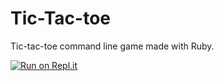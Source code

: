 # Tic-Tac-toe

Tic-tac-toe command line game made with Ruby.

[![Run on Repl.it](https://repl.it/badge/github/@MrBlamz/Tic-Tac-Toe)](https://repl.it/@MrBlamz/Tic-Tac-Toe)
